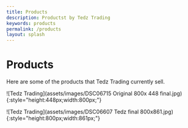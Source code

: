 ```yaml
---
title: Products
description: Productst by Tedz Trading
keywords: products
permalink: /products
layout: splash
---
```

# Products



Here are some of the products that Tedz Trading currently sell.

![Tedz Trading](assets/images/DSC06715 Original 800x 448 final.jpg){:style="height:448px;width:800px;"}

![Tedz Trading](assets/images/DSC06607 Tedz final 800x861.jpg){:style="height:800px;width:861px;"}


